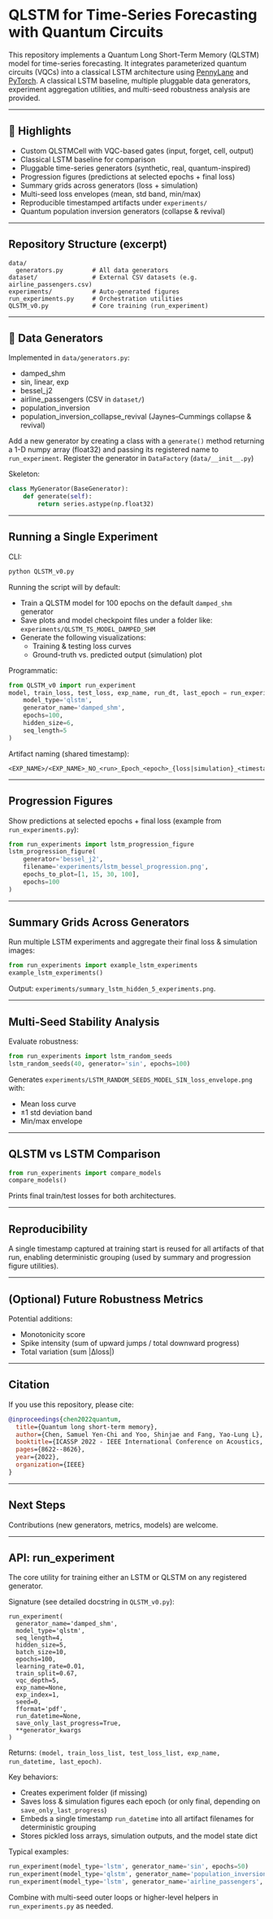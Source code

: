 # QLSTM for Time-Series Forecasting with Quantum Circuits

This repository implements a Quantum Long Short-Term Memory (QLSTM) model for time-series forecasting. It integrates parameterized quantum circuits (VQCs) into a classical LSTM architecture using [PennyLane](https://pennylane.ai/) and [PyTorch](https://pytorch.org/). A classical LSTM baseline, multiple pluggable data generators, experiment aggregation utilities, and multi-seed robustness analysis are provided.

---

## 🚀 Highlights
- Custom QLSTMCell with VQC-based gates (input, forget, cell, output)
- Classical LSTM baseline for comparison
- Pluggable time-series generators (synthetic, real, quantum-inspired)
- Progression figures (predictions at selected epochs + final loss)
- Summary grids across generators (loss + simulation)
- Multi-seed loss envelopes (mean, std band, min/max)
- Reproducible timestamped artifacts under `experiments/`
- Quantum population inversion generators (collapse & revival)

---

## Repository Structure (excerpt)
```
data/
  generators.py        # All data generators
dataset/               # External CSV datasets (e.g. airline_passengers.csv)
experiments/           # Auto-generated figures
run_experiments.py     # Orchestration utilities
QLSTM_v0.py            # Core training (run_experiment)
```

---

## 🧪 Data Generators
Implemented in `data/generators.py`:
- damped_shm
- sin, linear, exp
- bessel_j2
- airline_passengers (CSV in `dataset/`)
- population_inversion
- population_inversion_collapse_revival (Jaynes–Cummings collapse & revival)

Add a new generator by creating a class with a `generate()` method returning a 1-D numpy array (float32) and passing its registered name to `run_experiment`. Register the generator in `DataFactory` (`data/__init__.py`)

Skeleton:
```python
class MyGenerator(BaseGenerator):
    def generate(self):
        return series.astype(np.float32)
```

---

## Running a Single Experiment
CLI:
```bash
python QLSTM_v0.py
```

Running the script will by default:
- Train a QLSTM model for 100 epochs on the default `damped_shm` generator
- Save plots and model checkpoint files under a folder like: `experiments/QLSTM_TS_MODEL_DAMPED_SHM`
- Generate the following visualizations:
  - Training & testing loss curves
  - Ground-truth vs. predicted output (simulation) plot



Programmatic:
```python
from QLSTM_v0 import run_experiment
model, train_loss, test_loss, exp_name, run_dt, last_epoch = run_experiment(
    model_type='qlstm',
    generator_name='damped_shm',
    epochs=100,
    hidden_size=6,
    seq_length=5
)
```

Artifact naming (shared timestamp):
```
<EXP_NAME>/<EXP_NAME>_NO_<run>_Epoch_<epoch>_{loss|simulation}_<timestamp>.png
```

---

## Progression Figures
Show predictions at selected epochs + final loss (example from `run_experiments.py`):
```python
from run_experiments import lstm_progression_figure
lstm_progression_figure(
    generator='bessel_j2',
    filename='experiments/lstm_bessel_progression.png',
    epochs_to_plot=[1, 15, 30, 100],
    epochs=100
)
```

---

## Summary Grids Across Generators
Run multiple LSTM experiments and aggregate their final loss & simulation images:
```python
from run_experiments import example_lstm_experiments
example_lstm_experiments()
```
Output: `experiments/summary_lstm_hidden_5_experiments.png`.

---

## Multi-Seed Stability Analysis
Evaluate robustness:
```python
from run_experiments import lstm_random_seeds
lstm_random_seeds(40, generator='sin', epochs=100)
```
Generates `experiments/LSTM_RANDOM_SEEDS_MODEL_SIN_loss_envelope.png` with:
- Mean loss curve
- ±1 std deviation band
- Min/max envelope

---

## QLSTM vs LSTM Comparison
```python
from run_experiments import compare_models
compare_models()
```
Prints final train/test losses for both architectures.

---

## Reproducibility
A single timestamp captured at training start is reused for all artifacts of that run, enabling deterministic grouping (used by summary and progression figure utilities).

---

## (Optional) Future Robustness Metrics
Potential additions:
- Monotonicity score
- Spike intensity (sum of upward jumps / total downward progress)
- Total variation (sum |Δloss|)

---

## Citation
If you use this repository, please cite:
```bibtex
@inproceedings{chen2022quantum,
  title={Quantum long short-term memory},
  author={Chen, Samuel Yen-Chi and Yoo, Shinjae and Fang, Yao-Lung L},
  booktitle={ICASSP 2022 - IEEE International Conference on Acoustics, Speech and Signal Processing (ICASSP)},
  pages={8622--8626},
  year={2022},
  organization={IEEE}
}
```

---

## Next Steps

Contributions (new generators, metrics, models) are welcome.

---

## API: run_experiment

The core utility for training either an LSTM or QLSTM on any registered generator.

Signature (see detailed docstring in `QLSTM_v0.py`):
```
run_experiment(
  generator_name='damped_shm',
  model_type='qlstm',
  seq_length=4,
  hidden_size=5,
  batch_size=10,
  epochs=100,
  learning_rate=0.01,
  train_split=0.67,
  vqc_depth=5,
  exp_name=None,
  exp_index=1,
  seed=0,
  fformat='pdf',
  run_datetime=None,
  save_only_last_progress=True,
  **generator_kwargs
)
```

Returns:
`(model, train_loss_list, test_loss_list, exp_name, run_datetime, last_epoch)`.

Key behaviors:
- Creates experiment folder (if missing)
- Saves loss & simulation figures each epoch (or only final, depending on `save_only_last_progress`)
- Embeds a single timestamp `run_datetime` into all artifact filenames for deterministic grouping
- Stores pickled loss arrays, simulation outputs, and the model state dict

Typical examples:
```python
run_experiment(model_type='lstm', generator_name='sin', epochs=50)
run_experiment(model_type='qlstm', generator_name='population_inversion_collapse_revival', vqc_depth=4, epochs=80)
run_experiment(model_type='lstm', generator_name='airline_passengers', seq_length=12, epochs=120)
```
Combine with multi-seed outer loops or higher-level helpers in `run_experiments.py` as needed.
